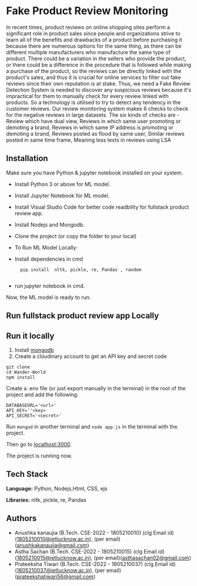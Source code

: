 # Fake Product Review Monitoring
In recent times, product reviews on online shopping sites perform a significant role in product sales since people and organizations strive to learn all of the benefits and drawbacks of a product before purchasing it because there are numerous options for the same thing, as there can be different multiple manufacturers who manufacture the same type of product. There could be a variation in the sellers who provide the product, or there could be a difference in the procedure that is followed while making a purchase of the product, so the reviews can be directly linked with the product's sales, and thus it is crucial for online services to filter out fake reviews since their own reputation is at stake. Thus, we need a Fake Review Detection System is needed to discover any suspicious reviews because it's impractical for them to manually check for every review linked with products. So a technology is utilised to try to detect any tendency in the customer reviews. Our review monitoring system makes 6 checks to check for the negative reviews in large datasets. The six kinds of checks are -Review which have dual view, Reviews in which same user promoting or demoting a brand, Reviews in which same IP address is promoting or demoting a brand, Reviews posted as flood by same user, Similar reviews posted in same time frame, Meaning less texts in reviews using LSA


## Installation

Make sure you have Python & jupyter notebook installed on your system. 

- Install Python 3 or above for ML model.

- Install Jupyter Notebook for ML model.

- Install Visual Studio Code for better code readbility for fullstack product review app.

- Install Nodejs and Mongodb.

- Clone the project (or copy the folder to your local)

- To Run ML Model Locally:

- Install dependencies in cmd

    ```
      pip install  nltk, pickle, re, Pandas , random


    ```
- run jupyter notebook in cmd.

Now, the ML model is ready to run.

## Run fullstack product review app Locally

## Run it locally
1. Install [mongodb](https://www.mongodb.com/)
2. Create a cloudinary account to get an API key and secret code

```
git clone 
cd Wander-World
npm install
```

Create a .env file (or just export manually in the terminal) in the root of the project and add the following:  

```
DATABASEURL='<url>'
API_KEY=''<key>
API_SECRET='<secret>'
```

Run ```mongod``` in another terminal and ```node app.js``` in the terminal with the project.  

Then go to [localhost:3000](http://localhost:3000/).
  
The project is running now.


## Tech Stack

**Language:** Python, Nodejs,Html, CSS, ejs

**Libraries:** nltk, pickle, re, Pandas



## Authors

- Anushka kanaujia (B.Tech. CSE-2022 - 1805210010) (clg Email id)(1805210010@ietlucknow.ac.in), (per email)(anushkakanaujia@gmail.com)
- Astha Sachan (B.Tech. CSE-2022 - 1805210015) (clg Email id)(1805210015@ietlucknow.ac.in), (per email)(asthasachan02@gmail.com)
- Prateeksha Tiwari (B.Tech. CSE-2022 - 1805210037) (clg Email id)(1805210037@ietlucknow.ac.in), (per email)(prateekshatiwari56@gmail.com)
